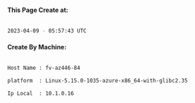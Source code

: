 
   
#### This Page Create at:

```bash

2023-04-09 - 05:57:43 UTC

```

#### Create By Machine:

```bash

Host Name : fv-az446-84

platform  : Linux-5.15.0-1035-azure-x86_64-with-glibc2.35

Ip Local  : 10.1.0.16

```

